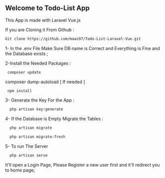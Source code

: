 ## Welcome to Todo-List App
This App is made with Laravel Vue.js

If you are Cloning it From Github :

```bash
Git clone https://github.com/maas97/Todo-List-Laravel-Vue.git
```

1- In the .env File Make Sure DB name is Correct and Everything is Fine and the Database exists ;

2-Install the Needed Packages :

```bash
 composer update
```
composer dump-autoload
[ If needed ]

```bash
 npm install
```
3- Generate the Key For the App :

```bash
  php artisan key:generate
```

4- If the Database is Empty Migrate the Tables :

```bash
  php artisan migrate
```

```bash
  php artisan migrate:fresh
```

5- To run The Server  

```bash
  php artisan serve
```
It'll open a Login Page, Please Register a new user first and it'll redirect you to home page;
